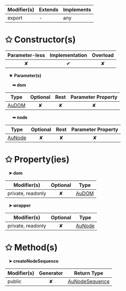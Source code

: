 | Modifier(s)                            | Extends                      | Implements                                    |
|----------------------------------------|------------------------------|-----------------------------------------------|
| export | - | any |

# &#10025; Constructor(s)

| Parameter-less                         | Implementation                          | Overload                          |
|:--------------------------------------:|:---------------------------------------:|:---------------------------------:|
| ✘ | ✔ | ✘ |

&nbsp;&nbsp; **&#9733; Parameter(s)**

&nbsp;&nbsp;&nbsp;&nbsp;&nbsp; **&#10149; dom**

| Type                        | Optional                           | Rest                          | Parameter Property                          |
|-----------------------------|:----------------------------------:|:-----------------------------:|:-------------------------------------------:|
| [AuDOM](/testing/class/au-dom/audom.md) | ✘  | ✘ | ✘ |

&nbsp;&nbsp;&nbsp;&nbsp;&nbsp; **&#10149; node**

| Type                        | Optional                           | Rest                          | Parameter Property                          |
|-----------------------------|:----------------------------------:|:-----------------------------:|:-------------------------------------------:|
| [AuNode](/testing/class/au-dom/aunode.md) | ✘  | ✘ | ✘ |

# &#10025; Property(ies)

&nbsp;&nbsp; **&#10148; dom**

| Modifier(s)                               | Optional                           | Type                         |
|-------------------------------------------|:----------------------------------:|------------------------------|
| private, readonly | ✘ | [AuDOM](/testing/class/au-dom/audom.md) |

&nbsp;&nbsp; **&#10148; wrapper**

| Modifier(s)                               | Optional                           | Type                         |
|-------------------------------------------|:----------------------------------:|------------------------------|
| private, readonly | ✘ | [AuNode](/testing/class/au-dom/aunode.md) |

# &#10025; Method(s)

&nbsp;&nbsp; **&#10148; createNodeSequence**

| Modifier(s)                              | Generator                          | Return Type                       |
|------------------------------------------|:----------------------------------:|-----------------------------------|
| public | ✘ | [AuNodeSequence](/testing/class/au-dom/aunodesequence.md) |